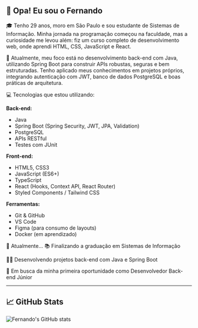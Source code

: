 ## 👋 Opa! Eu sou o Fernando

🎓 Tenho 29 anos, moro em São Paulo e sou estudante de Sistemas de Informação. Minha jornada na programação começou na faculdade, mas a curiosidade me levou além: fiz um curso completo de desenvolvimento web, onde aprendi HTML, CSS, JavaScript e React.

🧠 Atualmente, meu foco está no desenvolvimento back-end com Java, utilizando Spring Boot para construir APIs robustas, seguras e bem estruturadas. Tenho aplicado meus conhecimentos em projetos próprios, integrando autenticação com JWT, banco de dados PostgreSQL e boas práticas de arquitetura.

💻 Tecnologias que estou utilizando:

**Back-end:**
- Java
- Spring Boot (Spring Security, JWT, JPA, Validation)
- PostgreSQL
- APIs RESTful
- Testes com JUnit

**Front-end:**
- HTML5, CSS3
- JavaScript (ES6+)
- TypeScript
- React (Hooks, Context API, React Router)
- Styled Components / Tailwind CSS

**Ferramentas:**
- Git & GitHub
- VS Code
- Figma (para consumo de layouts)
- Docker (em aprendizado)
  
📌 Atualmente...
📚 Finalizando a graduação em Sistemas de Informação

👨‍💻 Desenvolvendo projetos back-end com Java e Spring Boot

🎯 Em busca da minha primeira oportunidade como Desenvolvedor Back-end Júnior

---

## 📈 GitHub Stats

![Fernando's GitHub stats](https://github-readme-stats.vercel.app/api?username=einand0&show_icons=true&theme=radical)

